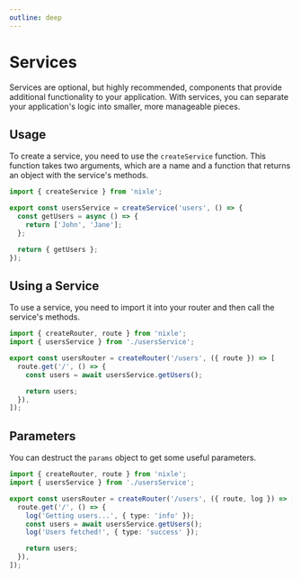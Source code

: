 ```yaml
---
outline: deep
---
```


# Services

Services are optional, but highly recommended, components that provide additional functionality to your application. With services, you can separate your application's logic into smaller, more manageable pieces.

## Usage

To create a service, you need to use the `createService` function. This function takes two arguments, which are a name and a function that returns an object with the service's methods.

```ts
import { createService } from 'nixle';

export const usersService = createService('users', () => {
  const getUsers = async () => {
    return ['John', 'Jane'];
  };

  return { getUsers };
});
```

## Using a Service

To use a service, you need to import it into your router and then call the service's methods.

```ts
import { createRouter, route } from 'nixle';
import { usersService } from './usersService';

export const usersRouter = createRouter('/users', ({ route }) => [
  route.get('/', () => {
    const users = await usersService.getUsers();

    return users;
  }),
]);
```

## Parameters

You can destruct the `params` object to get some useful parameters.

```ts
import { createRouter, route } from 'nixle';
import { usersService } from './usersService';

export const usersRouter = createRouter('/users', ({ route, log }) => [
  route.get('/', () => {
    log('Getting users...', { type: 'info' });
    const users = await usersService.getUsers();
    log('Users fetched!', { type: 'success' });

    return users;
  }),
]);
```

